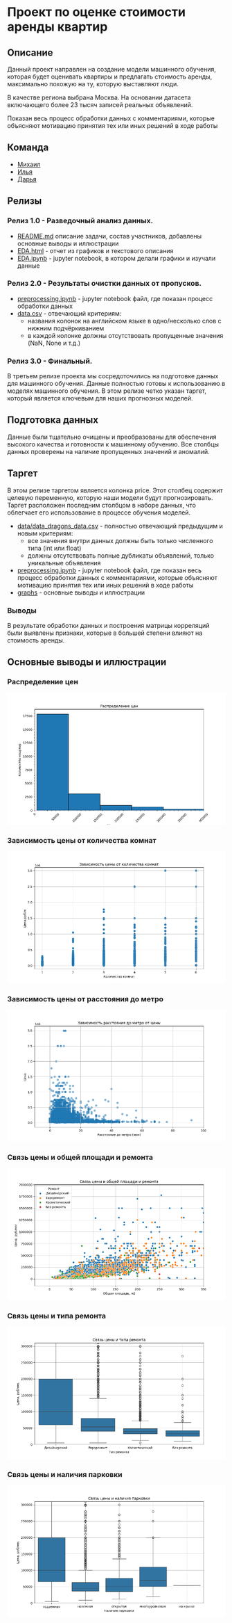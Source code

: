 # Проект по оценке стоимости аренды квартир

## Описание

Данный  проект направлен на создание модели машинного обучения, которая будет оценивать квартиры и предлагать стоимость аренды, максимально похожую на ту, которую выставляют люди.

В качестве региона выбрана Москва.
На основании датасета включающего более 23 тысяч записей реальных объявлений.

Показан весь процесс обработки данных с комментариями, которые объясняют мотивацию принятия тех или иных решений в ходе работы

## Команда
 - [Михаил](https://github.com/allspicepaege)
 - [Илья](https://github.com/lefuuu)
 - [Дарья](https://github.com/DashonokOk)

## Релизы

### Релиз 1.0 - Разведочный анализ данных.

- [README.md](https://github.com/lefuuu/Final_project_phase-0/blob/main/README.md) описание задачи, состав участников, добавлены основные выводы и иллюстрации
- [EDA.html](https://github.com/lefuuu/Final_project_phase-0/blob/main/notebooks/EDA.html) - отчет из графиков и текстового описания
- [EDA.ipynb](https://github.com/lefuuu/Final_project_phase-0/blob/main/notebooks/EDA.ipynb) - jupyter notebook, в котором делали графики и изучали данные

### Релиз 2.0 - Результаты очистки данных от пропусков.

- [preprocessing.ipynb](https://github.com/lefuuu/Final_project_phase-0/blob/main/notebooks/preprocessing.ipynb) - jupyter notebook файл, где показан процесс обработки данных
- [data.csv](https://github.com/lefuuu/Final_project_phase-0/blob/main/data/_data.csv) - отвечающий критериям:
  - названия колонок на английском языке в одно/несколько слов с нижним подчёркиванием
  - в каждой колонке должны отсутствовать пропущенные значения (NaN, None и т.д.)

### Релиз 3.0 - Финальный.

В третьем релизе проекта  мы сосредоточились на подготовке данных для машинного обучения. Данные полностью готовы к использованию в моделях машинного обучения. В этом релизе четко указан таргет, который является ключевым для наших прогнозных моделей.

## Подготовка данных

Данные были тщательно очищены и преобразованы для обеспечения высокого качества и готовности к машинному обучению. Все столбцы данных проверены на наличие пропущенных значений и аномалий.

## Таргет

В этом релизе таргетом является колонка price. Этот столбец содержит целевую переменную, которую наши модели будут прогнозировать. Таргет расположен последним столбцом в наборе данных, что облегчает его использование в процессе обучения моделей.

- [data/data_dragons_data.csv](https://github.com/lefuuu/Final_project_phase-0/blob/main/data/data_dragons_data.csv) - полностью отвечающий предыдущим и новым критериям:
  - все значения внутри данных должны быть только численного типа (int или float)
  - должны отсутствовать полные дубликаты объявлений, только уникальные объявления
- [preprocessing.ipynb](https://github.com/lefuuu/Final_project_phase-0/blob/main/notebooks/preprocessing.ipynb) - jupyter notebook файл, где показан весь процесс обработки данных с комментариями, которые объясняют мотивацию принятия тех или иных решений в ходе работы
-  [graphs](https://github.com/lefuuu/Final_project_phase-0/tree/main/graphs) - основные выводы и иллюстрации

### Выводы
В результате обработки данных и построения матрицы корреляций были выявлены признаки, которые в большей степени влияют на стоимость аренды.


## Основные выводы и иллюстрации

### Распределение цен


![Распределение цен](graphs/prices_count.png)

### Зависимость цены от количества комнат

![Зависимость цены от количества комнат](graphs/prices_by_rooms.png)

### Зависимость цены от расстояния до метро 

![Зависимость расстояния до метро от цены](graphs/subw_dist_by_price.png)

### Связь цены и общей площади и ремонта

![Связь цены и общей площади и ремонта](graphs/price_area_furn.png)

### Связь цены и типа ремонта

![Связь цены и типа ремонта](graphs/price_furn.png)

### Связь цены и наличия парковки

![Связь цены и наличия парковки](graphs/price_parking.png)

